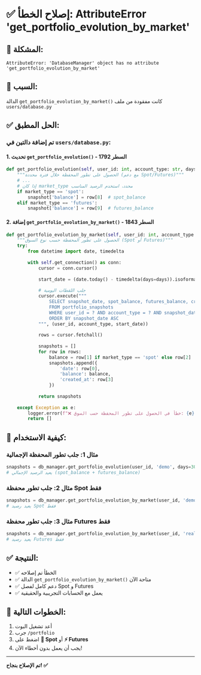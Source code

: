 # ✅ إصلاح الخطأ: AttributeError 'get_portfolio_evolution_by_market'

## 🐛 المشكلة:
```
AttributeError: 'DatabaseManager' object has no attribute 'get_portfolio_evolution_by_market'
```

## 🔧 السبب:
الدالة `get_portfolio_evolution_by_market()` كانت مفقودة من ملف `users/database.py`

## ✅ الحل المطبق:

### تم إضافة دالتين في `users/database.py`:

#### 1. تحديث `get_portfolio_evolution()` - السطر 1792
```python
def get_portfolio_evolution(self, user_id: int, account_type: str, days: int = 30, market_type: str = None) -> list:
    """الحصول على تطور المحفظة خلال فترة محددة (مع دعم Spot/Futures)"""
    # ...
    # إذا كان market_type محدد، استخدم الرصيد المناسب
    if market_type == 'spot':
        snapshot['balance'] = row[8]  # spot_balance
    elif market_type == 'futures':
        snapshot['balance'] = row[9]  # futures_balance
```

#### 2. إضافة `get_portfolio_evolution_by_market()` - السطر 1843
```python
def get_portfolio_evolution_by_market(self, user_id: int, account_type: str, market_type: str, days: int = 30) -> list:
    """الحصول على تطور المحفظة حسب نوع السوق (Spot أو Futures)"""
    try:
        from datetime import date, timedelta
        
        with self.get_connection() as conn:
            cursor = conn.cursor()
            
            start_date = (date.today() - timedelta(days=days)).isoformat()
            
            # جلب اللقطات اليومية
            cursor.execute("""
                SELECT snapshot_date, spot_balance, futures_balance, created_at
                FROM portfolio_snapshots
                WHERE user_id = ? AND account_type = ? AND snapshot_date >= ?
                ORDER BY snapshot_date ASC
            """, (user_id, account_type, start_date))
            
            rows = cursor.fetchall()
            
            snapshots = []
            for row in rows:
                balance = row[1] if market_type == 'spot' else row[2]
                snapshots.append({
                    'date': row[0],
                    'balance': balance,
                    'created_at': row[3]
                })
            
            return snapshots
            
    except Exception as e:
        logger.error(f"❌ خطأ في الحصول على تطور المحفظة حسب السوق: {e}")
        return []
```

## 🎯 كيفية الاستخدام:

### مثال 1: جلب تطور المحفظة الإجمالية
```python
snapshots = db_manager.get_portfolio_evolution(user_id, 'demo', days=30)
# يعيد الرصيد الإجمالي (spot_balance + futures_balance)
```

### مثال 2: جلب تطور محفظة Spot فقط
```python
snapshots = db_manager.get_portfolio_evolution_by_market(user_id, 'demo', 'spot', days=30)
# يعيد رصيد Spot فقط
```

### مثال 3: جلب تطور محفظة Futures فقط
```python
snapshots = db_manager.get_portfolio_evolution_by_market(user_id, 'real', 'futures', days=90)
# يعيد رصيد Futures فقط
```

## ✅ النتيجة:
- ✅ الخطأ تم إصلاحه
- ✅ الدالة `get_portfolio_evolution_by_market()` متاحة الآن
- ✅ دعم كامل لفصل Spot و Futures
- ✅ يعمل مع الحسابات التجريبية والحقيقية

## 🔄 الخطوات التالية:
1. أعد تشغيل البوت
2. جرب `/portfolio`
3. اضغط على **💱 Spot** أو **⚡ Futures**
4. يجب أن يعمل بدون أخطاء الآن!

---

**تم الإصلاح بنجاح! ✅**

